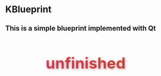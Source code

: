 # KBlueprint
## This is a simple blueprint implemented with Qt

<h1 style="
  text-align: center;
  font-size: 48px;
  background: linear-gradient(90deg, #ff416c, #ff4b2b);
  -webkit-background-clip: text;
  -webkit-text-fill-color: transparent;
  text-shadow: 2px 2px 8px rgba(0,0,0,0.3);
  animation: glow 2s infinite alternate;
">
unfinished
</h1>